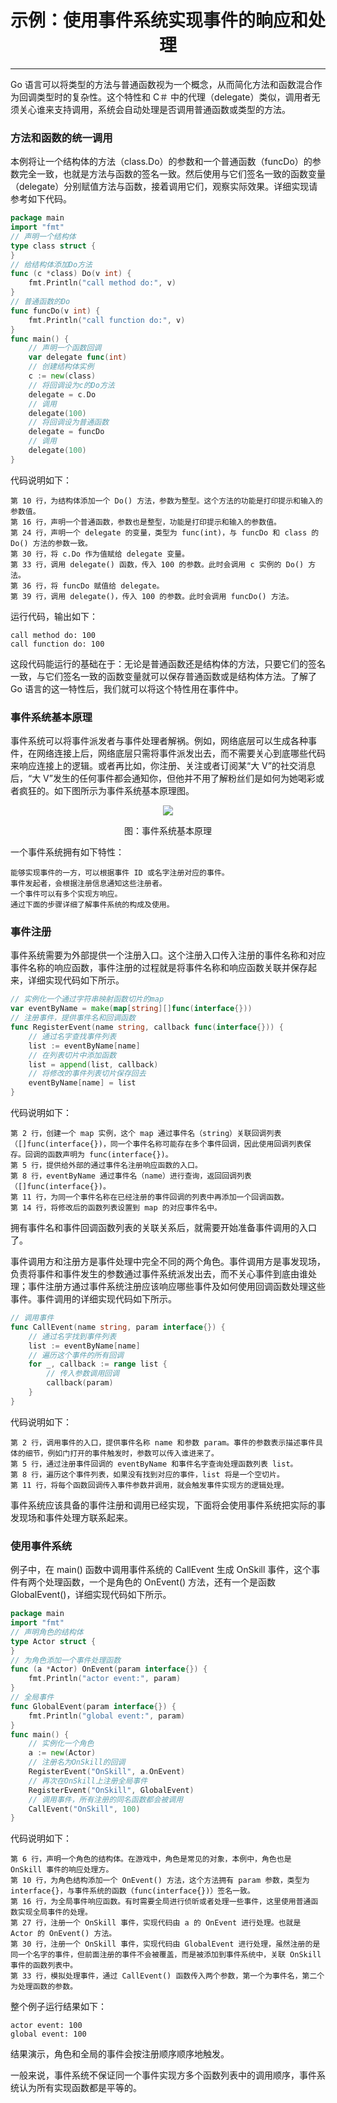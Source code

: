 <center><h1>示例：使用事件系统实现事件的晌应和处理</h1></center>

---

Go 语言可以将类型的方法与普通函数视为一个概念，从而简化方法和函数混合作为回调类型时的复杂性。这个特性和 C＃ 中的代理（delegate）类似，调用者无须关心谁来支持调用，系统会自动处理是否调用普通函数或类型的方法。

### 方法和函数的统一调用

本例将让一个结构体的方法（class.Do）的参数和一个普通函数（funcDo）的参数完全一致，也就是方法与函数的签名一致。然后使用与它们签名一致的函数变量（delegate）分别赋值方法与函数，接着调用它们，观察实际效果。详细实现请参考如下代码。

```go
package main
import "fmt"
// 声明一个结构体
type class struct {
}
// 给结构体添加Do方法
func (c *class) Do(v int) {
    fmt.Println("call method do:", v)
}
// 普通函数的Do
func funcDo(v int) {
    fmt.Println("call function do:", v)
}
func main() {
    // 声明一个函数回调
    var delegate func(int)
    // 创建结构体实例
    c := new(class)
    // 将回调设为c的Do方法
    delegate = c.Do
    // 调用
    delegate(100)
    // 将回调设为普通函数
    delegate = funcDo
    // 调用
    delegate(100)
}
```

代码说明如下：

```
第 10 行，为结构体添加一个 Do() 方法，参数为整型。这个方法的功能是打印提示和输入的参数值。
第 16 行，声明一个普通函数，参数也是整型，功能是打印提示和输入的参数值。
第 24 行，声明一个 delegate 的变量，类型为 func(int)，与 funcDo 和 class 的 Do() 方法的参数一致。
第 30 行，将 c.Do 作为值赋给 delegate 变量。
第 33 行，调用 delegate() 函数，传入 100 的参数。此时会调用 c 实例的 Do() 方法。
第 36 行，将 funcDo 赋值给 delegate。
第 39 行，调用 delegate()，传入 100 的参数。此时会调用 funcDo() 方法。
```

运行代码，输出如下：

```
call method do: 100
call function do: 100
```

这段代码能运行的基础在于：无论是普通函数还是结构体的方法，只要它们的签名一致，与它们签名一致的函数变量就可以保存普通函数或是结构体方法。了解了 Go 语言的这一特性后，我们就可以将这个特性用在事件中。

### 事件系统基本原理

事件系统可以将事件派发者与事件处理者解祸。例如，网络底层可以生成各种事件，在网络连接上后，网络底层只需将事件派发出去，而不需要关心到底哪些代码来响应连接上的逻辑。或者再比如，你注册、关注或者订阅某“大 V”的社交消息后，“大 V”发生的任何事件都会通知你，但他并不用了解粉丝们是如何为她喝彩或者疯狂的。如下图所示为事件系统基本原理图。

<div align=center> 
    <img src="img/5-结构体/15-示例：使用事件系统实现事件的晌应和处理/事件系统基本原理.gif"/> 
    <p>图：事件系统基本原理</p>
</div>

一个事件系统拥有如下特性：

```
能够实现事件的一方，可以根据事件 ID 或名字注册对应的事件。
事件发起者，会根据注册信息通知这些注册者。
一个事件可以有多个实现方响应。
通过下面的步骤详细了解事件系统的构成及使用。
```

### 事件注册

事件系统需要为外部提供一个注册入口。这个注册入口传入注册的事件名称和对应事件名称的响应函数，事件注册的过程就是将事件名称和响应函数关联并保存起来，详细实现代码如下所示。

```go
// 实例化一个通过字符串映射函数切片的map
var eventByName = make(map[string][]func(interface{}))
// 注册事件，提供事件名和回调函数
func RegisterEvent(name string, callback func(interface{})) {
    // 通过名字查找事件列表
    list := eventByName[name]
    // 在列表切片中添加函数
    list = append(list, callback)
    // 将修改的事件列表切片保存回去
    eventByName[name] = list
}
```

代码说明如下：

```
第 2 行，创建一个 map 实例，这个 map 通过事件名（string）关联回调列表（[]func(interface{})，同一个事件名称可能存在多个事件回调，因此使用回调列表保存。回调的函数声明为 func(interface{})。
第 5 行，提供给外部的通过事件名注册响应函数的入口。
第 8 行，eventByName 通过事件名（name）进行查询，返回回调列表（[]func(interface{})。
第 11 行，为同一个事件名称在已经注册的事件回调的列表中再添加一个回调函数。
第 14 行，将修改后的函数列表设置到 map 的对应事件名中。
```

拥有事件名和事件回调函数列表的关联关系后，就需要开始准备事件调用的入口了。

事件调用方和注册方是事件处理中完全不同的两个角色。事件调用方是事发现场，负责将事件和事件发生的参数通过事件系统派发出去，而不关心事件到底由谁处理；事件注册方通过事件系统注册应该响应哪些事件及如何使用回调函数处理这些事件。事件调用的详细实现代码如下所示。

```go
// 调用事件
func CallEvent(name string, param interface{}) {
    // 通过名字找到事件列表
    list := eventByName[name]
    // 遍历这个事件的所有回调
    for _, callback := range list {
        // 传入参数调用回调
        callback(param)
    }
}
```

代码说明如下：

```
第 2 行，调用事件的入口，提供事件名称 name 和参数 param。事件的参数表示描述事件具体的细节，例如门打开的事件触发时，参数可以传入谁进来了。
第 5 行，通过注册事件回调的 eventByName 和事件名字查询处理函数列表 list。
第 8 行，遍历这个事件列表，如果没有找到对应的事件，list 将是一个空切片。
第 11 行，将每个函数回调传入事件参数井调用，就会触发事件实现方的逻辑处理。
```

事件系统应该具备的事件注册和调用已经实现，下面将会使用事件系统把实际的事发现场和事件处理方联系起来。

### 使用事件系统

例子中，在 main() 函数中调用事件系统的 CallEvent 生成 OnSkill 事件，这个事件有两个处理函数，一个是角色的 OnEvent() 方法，还有一个是函数 GlobalEvent()，详细实现代码如下所示。

```go
package main
import "fmt"
// 声明角色的结构体
type Actor struct {
}
// 为角色添加一个事件处理函数
func (a *Actor) OnEvent(param interface{}) {
    fmt.Println("actor event:", param)
}
// 全局事件
func GlobalEvent(param interface{}) {
    fmt.Println("global event:", param)
}
func main() {
    // 实例化一个角色
    a := new(Actor)
    // 注册名为OnSkill的回调
    RegisterEvent("OnSkill", a.OnEvent)
    // 再次在OnSkill上注册全局事件
    RegisterEvent("OnSkill", GlobalEvent)
    // 调用事件，所有注册的同名函数都会被调用
    CallEvent("OnSkill", 100)
}
```

代码说明如下：

```
第 6 行，声明一个角色的结构体。在游戏中，角色是常见的对象，本例中，角色也是 OnSkill 事件的响应处理方。
第 10 行，为角色结构添加一个 OnEvent() 方法，这个方法拥有 param 参数，类型为 interface{}，与事件系统的函数（func(interface{})）签名一致。
第 16 行，为全局事件响应函数。有时需要全局进行侦昕或者处理一些事件，这里使用普通函数实现全局事件的处理。
第 27 行，注册一个 OnSkill 事件，实现代码由 a 的 OnEvent 进行处理。也就是 Actor 的 OnEvent() 方法。
第 30 行，注册一个 OnSkill 事件，实现代码由 GlobalEvent 进行处理，虽然注册的是同一个名字的事件，但前面注册的事件不会被覆盖，而是被添加到事件系统中，关联 OnSkill 事件的函数列表中。
第 33 行，模拟处理事件，通过 CallEvent() 函数传入两个参数，第一个为事件名，第二个为处理函数的参数。
```

整个例子运行结果如下：

```
actor event: 100
global event: 100
```

结果演示，角色和全局的事件会按注册顺序顺序地触发。

一般来说，事件系统不保证同一个事件实现方多个函数列表中的调用顺序，事件系统认为所有实现函数都是平等的。
